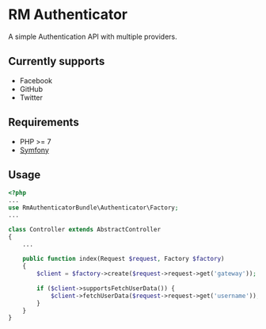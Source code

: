# RM Authenticator
A simple Authentication API with multiple providers.

## Currently supports
* Facebook
* GitHub
* Twitter

## Requirements
* PHP >= 7
* [Symfony](https://symfony.com/) 

## Usage

```php
<?php
...
use RmAuthenticatorBundle\Authenticator\Factory;
...

class Controller extends AbstractController
{
    ...
    
    public function index(Request $request, Factory $factory)
    {
        $client = $factory->create($request->request->get('gateway'));
        
        if ($client->supportsFetchUserData()) {
            $client->fetchUserData($request->request->get('username'));
        }
    }
}
```
